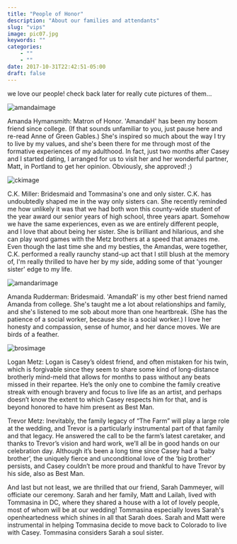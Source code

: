 ```yaml
---
title: "People of Honor"
description: "About our families and attendants"
slug: "vips"
image: pic07.jpg
keywords: ""
categories:
    - ""
    - ""
date: 2017-10-31T22:42:51-05:00
draft: false
---
```


we love our people! check back later for really cute pictures of them...

![amandaimage](amandaH-coffee.jpg#honor-image)<p class="honor-text">Amanda Hymansmith: Matron of Honor. 'AmandaH' has been my bosom friend since college. (If that sounds unfamiliar to you, just pause here and re-read Anne of Green Gables.) She's inspired so much about the way I try to live by my values, and she's been there for me through most of the formative experiences of my adulthood. In fact, just two months after Casey and I started dating, I arranged for us to visit her and her wonderful partner, Matt, in Portland to get her opinion. Obviously, she approved! ;)</p>

![ckimage](CK.jpg#honor-image)<p class="honor-text">C.K. Miller: Bridesmaid and Tommasina's one and only sister. C.K. has undoubtedly shaped me in the way only sisters can. She recently reminded me how unlikely it was that we had both won this county-wide student of the year award our senior years of high school, three years apart. Somehow we have the same experiences, even as we are entirely different people, and I love that about being her sister. She is brilliant and hilarious, and she can  play word games with the Metz brothers at a speed that amazes me. Even though the last time she and my besties, the Amandas, were together, C.K. performed a really raunchy stand-up act that I still blush at the memory of, I'm really thrilled to have her by my side, adding some of that 'younger sister' edge to my life.</p>

![amandarimage](amandaR-coffee.jpg#honor-image) <p class="honor-text">Amanda Rudderman: Bridesmaid. 'AmandaR' is my other best friend named Amanda from college. She's taught me a lot about relationships and family, and she's listened to me sob about more than one heartbreak. (She has the patience of a social worker, because she is a social worker.) I love her honesty and compassion, sense of humor, and her dance moves. We are birds of a feather.</p>

![brosimage](3bros.jpg#honor-image)

<p class="honor-text">Logan Metz: Logan is Casey’s oldest friend, and often mistaken for his twin, which is forgivable since they seem to share some kind of long-distance brotherly mind-meld that allows for months to pass without any beats missed in their repartee. He’s the only one to combine the family creative streak with enough bravery and focus to live life as an artist, and perhaps doesn’t know the extent to which Casey respects him for that, and is beyond honored to have him present as Best Man.</p>

<p class="honor-text">Trevor Metz: Inevitably, the family legacy of “The Farm” will play a large role at the wedding, and Trevor is a particularly instrumental part of that family and that legacy. He answered the call to be the farm’s latest caretaker, and thanks to Trevor’s vision and hard work, we’ll all be in good hands on our celebration day. Although it’s been a long time since Casey had a ‘baby brother’, the uniquely fierce and unconditional love of the ‘big brother’ persists, and Casey couldn’t be more proud and thankful to have Trevor by his side, also as Best Man.</p>


And last but not least, we are thrilled that our friend, Sarah Dammeyer, will officiate our ceremony. Sarah and her family, Matt and Lailah, lived with Tommasina in DC, where they shared a house with a lot of lovely people, most of whom will be at our wedding! Tommasina especially loves Sarah's openheartedness which shines in all that Sarah does. Sarah and Matt were instrumental in helping Tommasina decide to move back to Colorado to live with Casey. Tommasina considers Sarah a soul sister.




